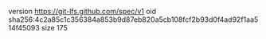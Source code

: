 version https://git-lfs.github.com/spec/v1
oid sha256:4c2a85c1c356384a853b9d87eb820a5cb108fcf2b93d0f4ad92f1aa514f45093
size 175
